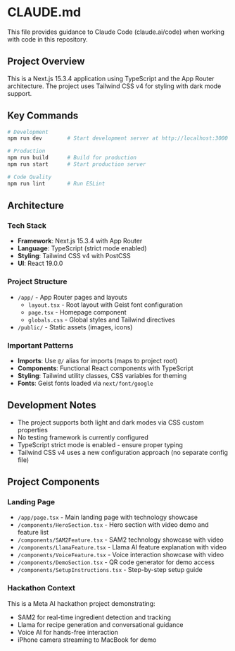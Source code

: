 # CLAUDE.md

This file provides guidance to Claude Code (claude.ai/code) when working with code in this repository.

## Project Overview

This is a Next.js 15.3.4 application using TypeScript and the App Router architecture. The project uses Tailwind CSS v4 for styling with dark mode support.

## Key Commands

```bash
# Development
npm run dev        # Start development server at http://localhost:3000

# Production
npm run build      # Build for production
npm run start      # Start production server

# Code Quality
npm run lint       # Run ESLint
```

## Architecture

### Tech Stack
- **Framework**: Next.js 15.3.4 with App Router
- **Language**: TypeScript (strict mode enabled)
- **Styling**: Tailwind CSS v4 with PostCSS
- **UI**: React 19.0.0

### Project Structure
- `/app/` - App Router pages and layouts
  - `layout.tsx` - Root layout with Geist font configuration
  - `page.tsx` - Homepage component
  - `globals.css` - Global styles and Tailwind directives
- `/public/` - Static assets (images, icons)

### Important Patterns
- **Imports**: Use `@/` alias for imports (maps to project root)
- **Components**: Functional React components with TypeScript
- **Styling**: Tailwind utility classes, CSS variables for theming
- **Fonts**: Geist fonts loaded via `next/font/google`

## Development Notes

- The project supports both light and dark modes via CSS custom properties
- No testing framework is currently configured
- TypeScript strict mode is enabled - ensure proper typing
- Tailwind CSS v4 uses a new configuration approach (no separate config file)

## Project Components

### Landing Page
- `/app/page.tsx` - Main landing page with technology showcase
- `/components/HeroSection.tsx` - Hero section with video demo and feature list
- `/components/SAM2Feature.tsx` - SAM2 technology showcase with video
- `/components/LlamaFeature.tsx` - Llama AI feature explanation with video
- `/components/VoiceFeature.tsx` - Voice interaction showcase with video
- `/components/DemoSection.tsx` - QR code generator for demo access
- `/components/SetupInstructions.tsx` - Step-by-step setup guide

### Hackathon Context
This is a Meta AI hackathon project demonstrating:
- SAM2 for real-time ingredient detection and tracking
- Llama for recipe generation and conversational guidance
- Voice AI for hands-free interaction
- iPhone camera streaming to MacBook for demo